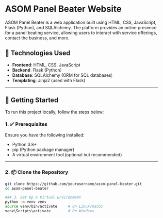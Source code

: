 # ASOM Panel Beater Website

ASOM Panel Beater is a web application built using HTML, CSS, JavaScript, Flask (Python), and SQLAlchemy. The platform provides an online presence for a panel beating service, allowing users to interact with service offerings, contact the business, and more.

## 🔧 Technologies Used

- **Frontend**: HTML, CSS, JavaScript
- **Backend**: Flask (Python)
- **Database**: SQLAlchemy (ORM for SQL databases)
- **Templating**: Jinja2 (used with Flask)

---

## 🚀 Getting Started

To run this project locally, follow the steps below:

### 1. ✅ Prerequisites

Ensure you have the following installed:

- Python 3.8+
- pip (Python package manager)
- A virtual environment tool (optional but recommended)

---

### 2. 📦 Clone the Repository

```bash
git clone https://github.com/yourusername/asom-panel-beater.git
cd asom-panel-beater

### 3. Set Up a Virtual Environment 
python -m venv venv
source venv/bin/activate     # On Linux/macOS
venv\Scripts\activate        # On Windows
